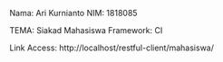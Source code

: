 Nama: Ari Kurnianto
NIM: 1818085

TEMA: Siakad Mahasiswa
Framework: CI

Link Access: http://localhost/restful-client/mahasiswa/

